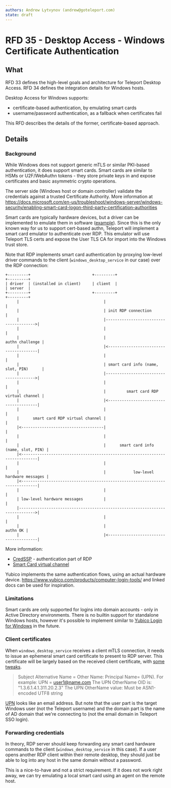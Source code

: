```yaml
---
authors: Andrew Lytvynov (andrew@goteleport.com)
state: draft
---
```


# RFD 35 - Desktop Access - Windows Certificate Authentication

## What

RFD 33 defines the high-level goals and architecture for Teleport Desktop
Access. RFD 34 defines the integration details for Windows hosts.

Desktop Access for Windows supports:
- certificate-based authentication, by emulating smart cards
- username/password authentication, as a fallback when certificates fail

This RFD describes the details of the former, certificate-based approach.

## Details

### Background

While Windows does not support generic mTLS or similar PKI-based
authentication, it does support smart cards. Smart cards are similar to HSMs or
U2F/WebAuthn tokens - they store private keys in and expose certificates and
basic asymmetric crypto operations.

The server side (Windows host or domain controller) validate the credentials
against a trusted Certificate Authority. More information at
https://docs.microsoft.com/en-us/troubleshoot/windows-server/windows-security/enabling-smart-card-logon-third-party-certification-authorities

Smart cards are typically hardware devices, but a driver can be
implemented to emulate them in software
([example](http://frankmorgner.github.io/vsmartcard/virtualsmartcard/README.html)).
Since this is the only known way for us to support cert-based authn, Teleport
will implement a smart card emulator to authenticate over RDP. This emulator
will use Teleport TLS certs and expose the User TLS CA for import into the
Windows trust store.

Note that RDP implements smart card authentication by proxying low-level driver
commands to the client (`windows_desktop_service` in our case) over the RDP
connection:

```
+---------+                           +---------+                              +---------+
| driver  | (installed in client)     | client  |                              | server  |
+---------+                           +---------+                              +---------+
     |                                     |                                        |
     |                                     | init RDP connection                    |
     |                                     |--------------------------------------->|
     |                                     |                                        |
     |                                     |                        authn challenge |
     |                                     |<---------------------------------------|
     |                                     |                                        |
     |                                     | smart card info (name, slot, PIN)      |
     |                                     |--------------------------------------->|
     |                                     |                                        |
     |                                     |         smart card RDP virtual channel |
     |                                     |<---------------------------------------|
     |                                     |                                        |
     |      smart card RDP virtual channel |                                        |
     |<------------------------------------|                                        |
     |                                     |                                        |
     |                                     |      smart card info (name, slot, PIN) |
     |<-----------------------------------------------------------------------------|
     |                                     |                                        |
     |                                     |            low-level hardware messages |
     |<-----------------------------------------------------------------------------|
     |                                     |                                        |
     | low-level hardware messages         |                                        |
     |----------------------------------------------------------------------------->|
     |                                     |                                        |
     |                                     |                               authn OK |
     |                                     |<---------------------------------------|
```

More information:
- [CredSSP](https://winprotocoldoc.blob.core.windows.net/productionwindowsarchives/MS-CSSP/%5bMS-CSSP%5d.pdf) - authentication part of RDP
- [Smart Card virtual channel](https://winprotocoldoc.blob.core.windows.net/productionwindowsarchives/MS-RDPESC/%5bMS-RDPESC%5d.pdf)

Yubico implements the same authentication flows, using an actual hardware
device. https://www.yubico.com/products/computer-login-tools/ and linked docs
can be used for inspiration.

### Limitations

Smart cards are only supported for logins into domain accounts - only in Active
Directory environments. There is no builtin support for standalone Windows
hosts, however it's possible to implement similar to [Yubico Login for
Windows](https://support.yubico.com/hc/en-us/articles/360013708460-Yubico-Login-for-Windows-Configuration-Guide)
in the future.

### Client certificates

When `windows_desktop_service` receives a client mTLS connection, it needs to
issue an ephemeral smart card certificate to present to RDP server. This
certificate will be largely based on the received client certificate, with [some
tweaks](https://docs.microsoft.com/en-us/windows/security/identity-protection/smart-cards/smart-card-certificate-requirements-and-enumeration#client-certificate-requirements-and-mappings).

> Subject Alternative Name = Other Name: Principal Name= (UPN). For example:
> UPN = user1@name.com
> The UPN OtherName OID is: "1.3.6.1.4.1.311.20.2.3"
> The UPN OtherName value: Must be ASN1-encoded UTF8 string

[UPN](https://docs.microsoft.com/en-us/windows/win32/adschema/a-userprincipalname)
looks like an email address. But note that the user part is the target Windows
user (not the Teleport username) and the domain part is the name of AD domain
that we're connecting to (not the email domain in Teleport SSO login).

### Forwarding credentials

In theory, RDP server should keep forwarding any smart card hardware commands
to the client (`windows_desktop_service` in this case). If a user opens another
RDP client within their remote desktop, they should just be able to log into
any host in the same domain without a password.

This is a nice-to-have and not a strict requirement. If it does not work right
away, we can try emulating a local smart card using an agent on the remote
host.

